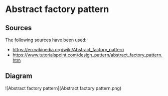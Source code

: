 # Abstract factory pattern

## Sources

The following sources have been used:

- https://en.wikipedia.org/wiki/Abstract_factory_pattern
- https://www.tutorialspoint.com/design_pattern/abstract_factory_pattern.htm

## Diagram

![Abstract factory pattern](Abstract factory pattern.png)
